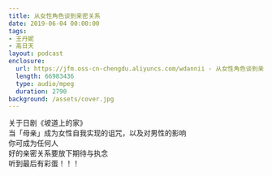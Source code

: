 ```yaml
---
title: 从女性角色谈到亲密关系
date: 2019-06-04 00:00:00
tags:
- 王丹妮
- 高日天
layout: podcast
enclosure:
  url: https://jfm.oss-cn-chengdu.aliyuncs.com/wdannii - 从女性角色谈到亲密关系-最后有彩蛋！｜ The Jungle.mp3
  length: 66983436
  type: audio/mpeg
  duration: 2790
background: /assets/cover.jpg
---
```

关于日剧《坡道上的家》  
当「母亲」成为女性自我实现的诅咒，以及对男性的影响  
你可成为任何人  
好的亲密关系要放下期待与执念  
听到最后有彩蛋！！！
